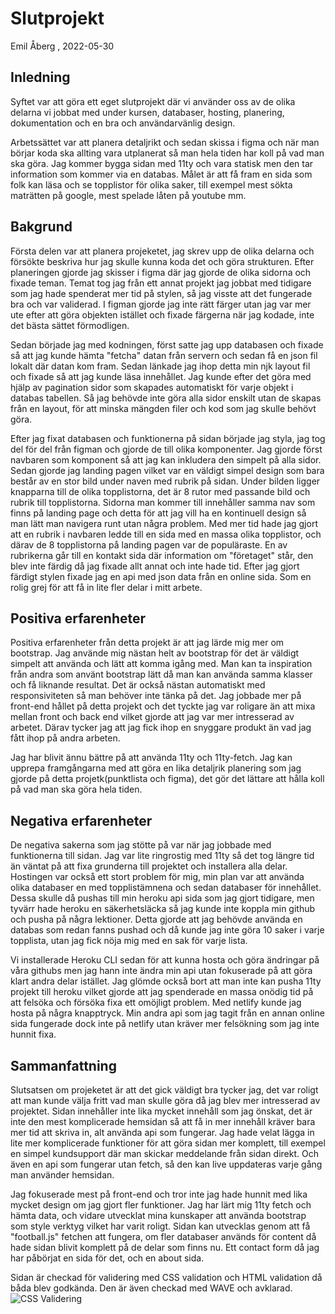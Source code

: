 # Slutprojekt

Emil Åberg , 2022-05-30

## Inledning
Syftet var att göra ett eget slutprojekt där vi använder oss av de olika delarna vi jobbat med under kursen, databaser, hosting, planering, dokumentation och en bra och användarvänlig design.

Arbetssättet var att planera detaljrikt och sedan skissa i figma och när man börjar koda ska allting vara utplanerat så man hela tiden har koll på vad man ska göra. Jag kommer bygga sidan med 11ty och vara statisk men den tar information som kommer via en databas. Målet är att få fram en sida som folk kan läsa och se topplistor för olika saker, till exempel mest sökta maträtten på google, mest spelade låten på youtube mm.

## Bakgrund
Första delen var att planera projeketet, jag skrev upp de olika delarna och försökte beskriva hur jag skulle kunna koda det och göra strukturen. Efter planeringen gjorde jag skisser i figma där jag gjorde de olika sidorna och fixade teman. Temat tog jag från ett annat projekt jag jobbat med tidigare som jag hade spenderat mer tid på stylen, så jag visste att det fungerade bra och var validerad. I figman gjorde jag inte rätt färger utan jag var mer ute efter att göra objekten istället och fixade färgerna när jag kodade, inte det bästa sättet förmodligen. 

Sedan började jag med kodningen, först satte jag upp databasen och fixade så att jag kunde hämta "fetcha" datan från servern och sedan få en json fil lokalt där datan kom fram. Sedan länkade jag ihop detta min njk layout fil och fixade så att jag kunde läsa innehållet. Jag kunde efter det göra med hjälp av pagination sidor som skapades automatiskt för varje objekt i databas tabellen. Så jag behövde inte göra alla sidor enskilt utan de skapas från en layout, för att minska mängden filer och kod som jag skulle behövt göra. 

Efter jag fixat databasen och funktionerna på sidan började jag styla, jag tog del för del från figman och gjorde de till olika komponenter. Jag gjorde först navbaren som komponent så att jag kan inkludera den simpelt på alla sidor. Sedan gjorde jag landing pagen vilket var en väldigt simpel design som bara består av en stor bild under naven med rubrik på sidan. Under bilden ligger knapparna till de olika topplistorna, det är 8 rutor med passande bild och rubrik till topplistorna. Sidorna man kommer till innehåller samma nav som finns på landing page och detta för att jag vill ha en kontinuell design så man lätt man navigera runt utan några problem. Med mer tid hade jag gjort att en rubrik i navbaren ledde till en sida med en massa olika topplistor, och därav de 8 topplistorna på landing pagen var de populäraste.  En av rubrikerna går till en kontakt sida där information om "företaget" står, den blev inte färdig då jag fixade allt annat och inte hade tid. Efter jag gjort färdigt stylen fixade jag en api med json data från en online sida. Som en rolig grej för att få in lite fler delar i mitt arbete.

## Positiva erfarenheter
Positiva erfarenheter från detta projekt är att jag lärde mig mer om bootstrap. Jag använde mig nästan helt av bootstrap för det är väldigt simpelt att använda och lätt att komma igång med. Man kan ta inspiration från andra som använt bootstrap lätt då man kan använda samma klasser och få liknande resultat. Det är också nästan automatiskt med responsiviteten så man behöver inte tänka på det. Jag jobbade mer på front-end hållet på detta projekt och det tyckte jag var roligare än att mixa mellan front och back end vilket gjorde att jag var mer intresserad av arbetet. Därav tycker jag att jag fick ihop en snyggare produkt än vad jag fått ihop på andra arbeten.

 Jag har blivit ännu bättre på att använda 11ty och 11ty-fetch. Jag kan upprepa framgångarna med att göra en lika detaljrik planering som jag gjorde på detta projetk(punktlista och figma), det gör det lättare att hålla koll på vad man ska göra hela tiden.


## Negativa erfarenheter
De negativa sakerna som jag stötte på var när jag jobbade med funktionerna till sidan. Jag var lite ringrostig med 11ty så det tog längre tid än väntat på att fixa grunderna till projektet och installera alla delar. Hostingen var också ett stort problem för mig, min plan var att använda olika databaser en med topplistämnena och sedan databaser för innehållet. Dessa skulle då pushas till min heroku api sida som jag gjort tidigare, men tyvärr hade heroku en säkerhetsläcka så jag kunde inte koppla min github och pusha på några lektioner. Detta gjorde att jag behövde använda en databas som redan fanns pushad och då kunde jag inte göra 10 saker i varje topplista, utan jag fick nöja mig med en sak för varje lista.

 Vi installerade Heroku CLI sedan för att kunna hosta och göra ändringar på våra githubs men jag hann inte ändra min api utan fokuserade på att göra klart andra delar istället. Jag glömde också bort att man inte kan pusha 11ty projekt till heroku vilket gjorde att jag spenderade en massa onödig tid på att felsöka och försöka fixa ett omöjligt problem. Med netlify kunde jag hosta på några knapptryck. Min andra api som jag tagit från en annan online sida fungerade dock inte på netlify utan kräver mer felsökning som jag inte hunnit fixa.

## Sammanfattning
Slutsatsen om projeketet är att det gick väldigt bra tycker jag, det var roligt att man kunde välja fritt vad man skulle göra då jag blev mer intresserad av projektet. Sidan innehåller inte lika mycket innehåll som jag önskat, det är inte den mest komplicerade hemsidan så att få in mer innehåll kräver bara mer tid att skriva in, alt använda api som fungerar. Jag hade velat lägga in lite mer komplicerade funktioner för att göra sidan mer komplett, till exempel en simpel kundsupport där man skickar meddelande från sidan direkt. Och även en api som fungerar utan fetch, så den kan live uppdateras varje gång man använder hemsidan.

Jag fokuserade mest på front-end och tror inte jag hade hunnit med lika mycket design om jag gjort fler funktioner. Jag har lärt mig 11ty fetch och hämta data, och vidare utvecklat mina kunskaper att använda bootstrap som style verktyg vilket har varit roligt. Sidan kan utvecklas genom att få "football.js" fetchen att fungera, om fler databaser används för content då hade sidan blivit komplett på de delar som finns nu. Ett contact form då jag har påbörjat en sida för det, och en about sida. 

Sidan är checkad för validering med CSS validation och HTML validation då båda blev godkända. Den är även checkad med WAVE och avklarad.
![CSS Validering](http://jigsaw.w3.org/css-validator/images/vcss)